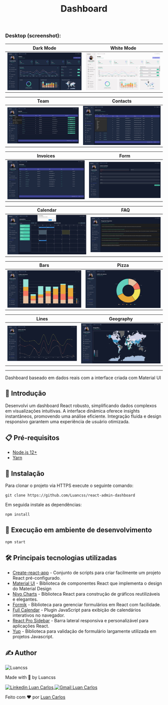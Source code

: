 <h1 align="center">Dashboard</h1><br>

### Desktop (screenshot):

| Dark Mode  | White Mode | 
| --- | --- |
| <img src="./.github/painel dark.JPG" /> | <img src="./.github/painel white.JPG" /> | 

| Team | Contacts |
| --- | --- |
| <img src="./.github/Team.JPG" /> | <img src="./.github/Contatos.JPG" /> |

| Invoices  | Form | 
| --- | --- |
| <img src="./.github/faturas.JPG" /> | <img src="./.github/Form.JPG" /> | 

| Calendar | FAQ |
| --- | --- |
| <img src="./.github/Calendario.JPG" /> | <img src="./.github/FAQ.JPG" /> |

| Bars  | Pizza | 
| --- | --- |
| <img src="./.github/barras.JPG" /> | <img src="./.github/setores.JPG" /> | 

| Lines | Geography |
| --- | --- |
| <img src="./.github/linhas.JPG" /> | <img src="./.github/geografico.JPG" /> |

---
Dashboard baseado em dados reais com a interface criada com Material UI

## 🚀 Introdução
Desenvolvi um dashboard React robusto, simplificando dados complexos em visualizações intuitivas. A interface dinâmica oferece insights instantâneos, promovendo uma análise eficiente. Integração fluida e design responsivo garantem uma experiência de usuário otimizada.

## :clipboard: Pré-requisitos

- [Node.js 12+](https://nodejs.org/en/download/)
- [Yarn](https://classic.yarnpkg.com/en/docs/install/#windows-stable)

## :wrench: Instalação

Para clonar o projeto via HTTPS execute o seguinte comando:
```
git clone https://github.com/Luancss/react-admin-dashboard
```
Em seguida instale as dependências:
```
npm install
```

## 🔨 Execução em ambiente de desenvolvimento

```
npm start
```

## :hammer_and_wrench: Principais tecnologias utilizadas
- [Create-react-app](https://create-react-app.dev/) - Conjunto de scripts para criar facilmente um projeto React pré-configurado.
- [Material UI](https://mui.com/material-ui/) - Biblioteca de componentes React que implementa o design do Material Design
- [Nivo Charts](https://nivo.rocks/) - Biblioteca React para construção de gráficos reutilizáveis e elegantes.
- [Formik](https://formik.org/) - Biblioteca para gerenciar formulários em React com facilidade.
- [Full Calendar](https://fullcalendar.io/) - Plugin JavaScript para exibição de calendários interativos no navegador.
- [React Pro Sidebar](https://github.com/azouaoui-med/react-pro-sidebar) -  Barra lateral responsiva e personalizável para aplicações React.
- [Yup](https://github.com/jquense/yup) - Biblioteca para validação de formulário largamente utilizada em projetos Javascript.

## ✍ Author

<img alt="Luancss" title="Luancss" src="https://avatars.githubusercontent.com/u/104950187?v=4" width="100">
<p>
    Made with 💜 by Luancss
</p>
<p align="left">
    <a href="https://www.linkedin.com/in/luan-carlos-30035b246/" target="_blank">
        <img align="center" src="https://img.shields.io/badge/LinkedIn-%230077B5?style=for-the-badge&logo=linkedin&logoColor=white" alt="Linkedin Luan Carlos" />
    </a>
    <a href="mailto:luancss.contact@gmail.com" target="_blank">
        <img align="center" src="https://img.shields.io/badge/Gmail-FF0000?style=for-the-badge&logo=gmail&logoColor=white" alt="Gmail Luan Carlos" />
    </a>
</p>

Feito com :heart: por [Luan Carlos](https://github.com/Luancss)
